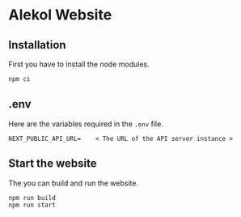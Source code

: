 # Alekol Website

## Installation

First you have to install the node modules.

```sh
npm ci
```

## .env

Here are the variables required in the `.env` file.

```
NEXT_PUBLIC_API_URL=	< The URL of the API server instance >
```

## Start the website

The you can build and run the website.

```sh
npm run build
npm run start
```
